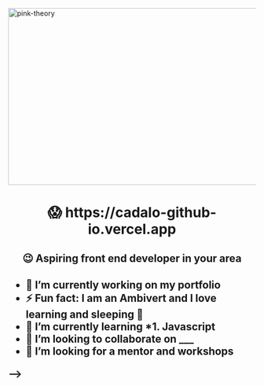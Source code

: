 <img align = "center" alt="pink-theory" width = "1000" height = "360" src = "https://user-images.githubusercontent.com/82696971/227469858-cdfd6037-45a4-4138-996d-b9d6f5ade123.gif">

<H1 align = "center"> 😱 https://cadalo-github-io.vercel.app </H1> 
<H2 align = "center">  😉 Aspiring front end developer in your area <h2>

- 🔭 I’m currently working on my portfolio
- ⚡ Fun fact: I am an Ambivert and I love learning and sleeping 🤠
- 🌱 I’m currently learning *1. Javascript 
- 👯 I’m looking to collaborate on ___
- 🤔 I’m looking for a mentor and workshops

-->
